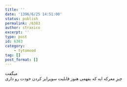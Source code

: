 ```yaml
---
title: ''
date: '1396/6/25 14:51:00'
status: publish
permalink: /6383
author: straxico
excerpt: ''
type: post
id: 6383
category:
    - tytomood
tag: []
post_format: []
---
```

میگفت  
چیزِ معرکه ایه که بفهمی هنوز قابلیت سوپرایز کردن خودت رو داری